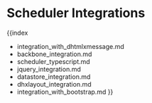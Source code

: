 Scheduler Integrations
=======================

{{index
- integration_with_dhtmlxmessage.md
- backbone_integration.md
- scheduler_typescript.md
- jquery_integration.md
- datastore_integration.md
- dhxlayout_integration.md
- integration_with_bootstrap.md
}}